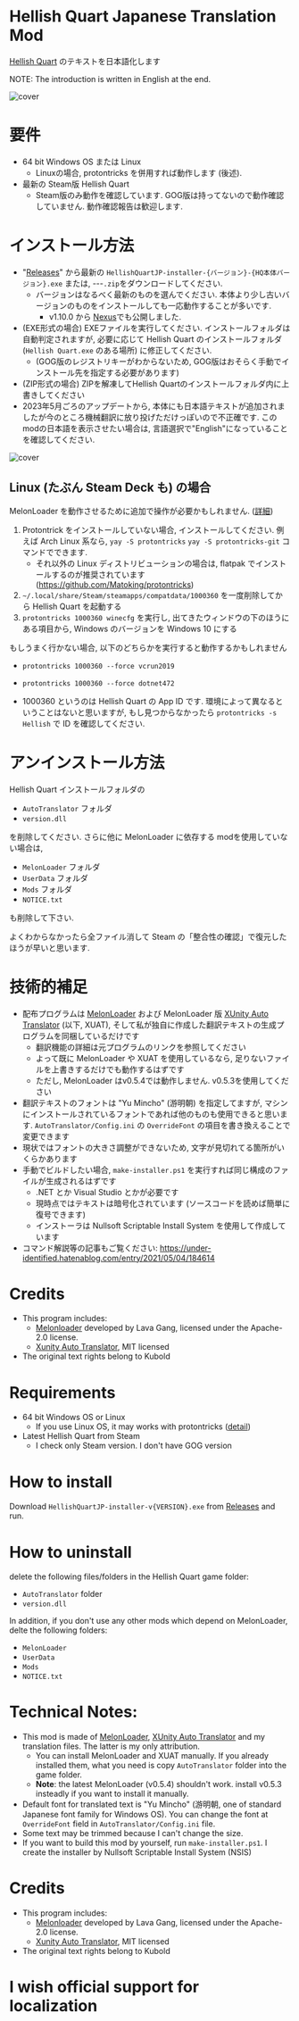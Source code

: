 # Hellish Quart Japanese Translation Mod

[Hellish Quart](https://store.steampowered.com/app/1000360/Hellish_Quart/) のテキストを日本語化します

NOTE: The introduction is written in English at the end.

![cover](doc/cover.jpg)

# 要件

* 64 bit Windows OS または Linux
	* Linuxの場合, protontricks を併用すれば動作します (後述).
* 最新の Steam版 Hellish Quart
	* Steam版のみ動作を確認しています. GOG版は持ってないので動作確認していません. 動作確認報告は歓迎します.

# インストール方法

* "[Releases](https://github.com/Gedevan-Aleksizde/HellishQuartJP/releases)" から最新の `HellishQuartJP-installer-{バージョン}-{HQ本体バージョン}.exe` または, ---`.zip`をダウンロードしてください. 
	* バージョンはなるべく最新のものを選んでください. 本体より少し古いバージョンのものをインストールしても一応動作することが多いです.
        * v1.10.0 から [Nexus](https://www.nexusmods.com/hellishquart/mods/7)でも公開しました. 
* (EXE形式の場合) EXEファイルを実行してください. インストールフォルダは自動判定されますが, 必要に応じて Hellish Quart のインストールフォルダ (`Hellish Quart.exe` のある場所) に修正してください.
	* (GOG版のレジストリキーがわからないため, GOG版はおそらく手動でインストール先を指定する必要があります)
* (ZIP形式の場合) ZIPを解凍してHellish Quartのインストールフォルダ内に上書きしてください
* 2023年5月ごろのアップデートから, 本体にも日本語テキストが追加されましたが今のところ機械翻訳に放り投げただけっぽいので不正確です. このmodの日本語を表示させたい場合は, 言語選択で"English"になっていることを確認してください.

![cover](doc/language-beta1.jpg)

## Linux (たぶん Steam Deck も) の場合

MelonLoader を動作させるために追加で操作が必要かもしれません. ([詳細](https://melonwiki.xyz/#/README?id=linux-instructions))

1. Protontrick をインストールしていない場合, インストールしてください. 例えば Arch Linux 系なら, `yay -S protontricks` `yay -S protontricks-git` コマンドでできます.
    * それ以外の Linux ディストリビューションの場合は, flatpak でインストールするのが推奨されています (https://github.com/Matoking/protontricks)
1. `~/.local/share/Steam/steamapps/compatdata/1000360` を一度削除してから Hellish Quart を起動する
1. `protontricks 1000360 winecfg` を実行し, 出てきたウィンドウの下のほうにある項目から, Windows のバージョンを Windows 10 にする

もしうまく行かない場合, 以下のどちらかを実行すると動作するかもしれません

* `protontricks 1000360 --force vcrun2019`
* `protontricks 1000360 --force dotnet472`

* 1000360 というのは Hellish Quart の App ID です. 環境によって異なるということはないと思いますが, もし見つからなかったら `protontricks -s Hellish` で ID を確認してください.



# アンインストール方法

Hellish Quart インストールフォルダの

* `AutoTranslator` フォルダ
* `version.dll`

を削除してください. さらに他に MelonLoader に依存する modを使用していない場合は,

* `MelonLoader` フォルダ
* `UserData` フォルダ
* `Mods` フォルダ
* `NOTICE.txt`

も削除して下さい.

よくわからなかったら全ファイル消して Steam の「整合性の確認」で復元したほうが早いと思います.

# 技術的補足

* 配布プログラムは [MelonLoader](https://github.com/LavaGang/MelonLoader) および MelonLoader 版 [XUnity Auto Translator](https://github.com/bbepis/XUnity.AutoTranslator) (以下, XUAT), そして私が独自に作成した翻訳テキストの生成プログラムを同梱しているだけです
    * 翻訳機能の詳細は元プログラムのリンクを参照してください
    * よって既に MelonLoader や XUAT を使用しているなら, 足りないファイルを上書きするだけでも動作するはずです
    * ただし, MelonLoader はv0.5.4では動作しません. v0.5.3を使用してください
* 翻訳テキストのフォントは "Yu Mincho" (游明朝) を指定してますが, マシンにインストールされているフォントであれば他のものも使用できると思います. `AutoTranslator/Config.ini` の `OverrideFont` の項目を書き換えることで変更できます
* 現状ではフォントの大きさ調整ができないため, 文字が見切れてる箇所がいくらかあります
* 手動でビルドしたい場合, `make-installer.ps1` を実行すれば同じ構成のファイルが生成されるはずです
    * .NET とか Visual Studio とかが必要です
    * 現時点ではテキストは暗号化されています (ソースコードを読めば簡単に復号できます)
    * インストーラは Nullsoft Scriptable Install System を使用して作成しています
* コマンド解説等の記事もご覧ください: https://under-identified.hatenablog.com/entry/2021/05/04/184614

# Credits

* This program includes:
    * [Melonloader](https://github.com/LavaGang/MelonLoader) developed by Lava Gang, licensed under the Apache-2.0 license.
    * [Xunity Auto Translator](https://github.com/bbepis/XUnity.AutoTranslator), MIT licensed
* The original text rights belong to Kubold

# Requirements

* 64 bit Windows OS or Linux
    * If you use Linux OS, it may works with protontricks ([detail](https://melonwiki.xyz/#/README?id=linux-instructions))
* Latest Hellish Quart from Steam
    * I check only Steam version. I don't have GOG version

# How to install

Download  `HellishQuartJP-installer-v{VERSION}.exe` from [Releases](https://github.com/Gedevan-Aleksizde/HellishQuartJP/releases) and run.

# How to uninstall

delete the following files/folders in the Hellish Quart game folder:

* `AutoTranslator` folder
* `version.dll`

In addition, if you don't use any other mods which depend on MelonLoader, delte the following folders:

* `MelonLoader`
* `UserData`
* `Mods`
* `NOTICE.txt`

# Technical Notes:

* This mod is made of [MelonLoader](https://github.com/LavaGang/MelonLoader), [XUnity Auto Translator](https://github.com/bbepis/XUnity.AutoTranslator) and my translation files. The latter is my only attribution.
    * You can install MelonLoader and XUAT manually. If you already installed them, what you need is copy `AutoTranslator` folder into the game folder.
    * **Note**: the latest MelonLoader (v0.5.4) shouldn't work. install v0.5.3 insteadly if you want to install it manually.  
* Default font for translated text is "Yu Mincho" (游明朝, one of standard Japanese font family for Windows OS). You can change the font at `OverrideFont` field in `AutoTranslator/Config.ini` file.
* Some text may be trimmed because I can't change the size.
* If you want to build this mod by yourself, run `make-installer.ps1`. I create the installer by Nullsoft Scriptable Install System (NSIS)

# Credits

* This program includes:
    * [Melonloader](https://github.com/LavaGang/MelonLoader) developed by Lava Gang, licensed under the Apache-2.0 license.
    * [Xunity Auto Translator](https://github.com/bbepis/XUnity.AutoTranslator), MIT licensed
* The original text rights belong to Kubold

# **I wish official support for localization**
